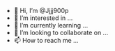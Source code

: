 - 👋 Hi, I’m @Jjjj900p
- 👀 I’m interested in ...
- 🌱 I’m currently learning ...
- 💞️ I’m looking to collaborate on ...
- 📫 How to reach me ...

<!---
Jjjj900p/Jjjj900p is a ✨ special ✨ repository because its `README.md` (this file) appears on your GitHub profile.
You can click the Preview link to take a look at your changes.
--->
